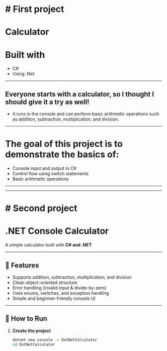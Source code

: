 # # First project
# Calculator

# Built with
- C#
- Using .Net
---
Everyone starts with a calculator, so I thought I should give it a try as well!
--- 
- It runs in the console and can perform basic arithmetic operations such as addition, subtraction, multiplication, and division.
---
# The goal of this project is to demonstrate the basics of:
- Console input and output in C#
- Control flow using switch statements
- Basic arithmetic operations
---
---
# # Second project
# .NET Console Calculator

A simple calculator built with **C# and .NET**

---

## 🧮 Features
- Supports addition, subtraction, multiplication, and division  
- Clean object-oriented structure  
- Error handling (invalid input & divide-by-zero)  
- Uses enums, switches, and exception handling  
- Simple and beginner-friendly console UI  

---

## 🚀 How to Run

1. **Create the project**
   ```bash
   dotnet new console -n DotNetCalculator
   cd DotNetCalculator
